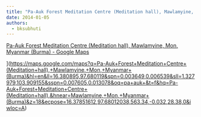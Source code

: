 ```yaml
---
title: "Pa-Auk Forest Meditation Centre (Meditation hall), Mawlamyine, Mon, Myanmar (Burma) - Google Maps"
date: 2014-01-05
authors: 
  - bksubhuti
---
```


[Pa-Auk Forest Meditation Centre (Meditation hall), Mawlamyine, Mon, Myanmar (Burma) - Google Maps](https://maps.google.com/maps?q=Pa-Auk+Forest+Meditation+Centre+(Meditation+hall),+Mawlamyine,+Mon,+Myanmar+(Burma)&hl=en&ll=16.380895,97.680119&spn=0.003649,0.006539&sll=1.327979,103.909155&sspn=0.007605,0.013078&oq=pa+auk+&t=f&hq=Pa-Auk+Forest+Meditation+Centre+(Meditation+hall),&hnear=Mawlamyine,+Mon,+Myanmar+(Burma)&z=18&ecpose=16.37851612,97.68012038,563.34,-0.032,28.38,0&iwloc=A)

](https://maps.google.com/maps?q=Pa-Auk+Forest+Meditation+Centre+(Meditation+hall),+Mawlamyine,+Mon,+Myanmar+(Burma)&hl=en&ll=16.380895,97.680119&spn=0.003649,0.006539&sll=1.327979,103.909155&sspn=0.007605,0.013078&oq=pa+auk+&t=f&hq=Pa-Auk+Forest+Meditation+Centre+(Meditation+hall),&hnear=Mawlamyine,+Mon,+Myanmar+(Burma)&z=18&ecpose=16.37851612,97.68012038,563.34,-0.032,28.38,0&iwloc=A)


